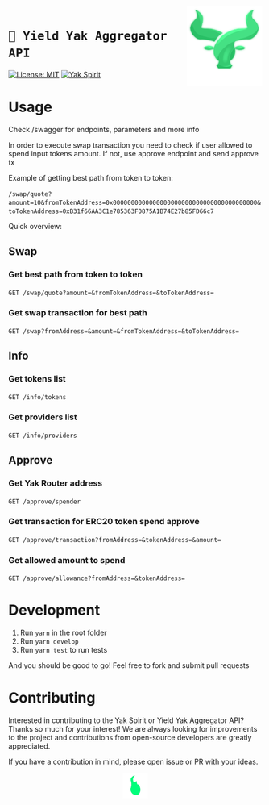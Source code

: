 <img src="./src/assets/images/yak-spirit/yak-favicon.png" width="150" align="right" alt="" />

# `🐃 Yield Yak Aggregator API`

[![License: MIT](https://img.shields.io/badge/License-MIT-blue.svg)](https://opensource.org/licenses/MIT)
[![Yak Spirit](https://img.shields.io/badge/made%20by-Yak%20Spirit-success)](https://twitter.com/yak_spirit)

# Usage

Check /swagger for endpoints, parameters and more info

In order to execute swap transaction you need to check if user allowed to spend input tokens amount. If not, use approve endpoint and send approve tx

Example of getting best path from token to token:

`/swap/quote?amount=10&fromTokenAddress=0x0000000000000000000000000000000000000000&toTokenAddress=0xB31f66AA3C1e785363F0875A1B74E27b85FD66c7`

Quick overview:

## Swap

### Get best path from token to token

`GET /swap/quote?amount=&fromTokenAddress=&toTokenAddress=`

### Get swap transaction for best path

`GET /swap?fromAddress=&amount=&fromTokenAddress=&toTokenAddress=`

## Info

### Get tokens list

`GET /info/tokens`

### Get providers list

`GET /info/providers`

## Approve

### Get Yak Router address

`GET /approve/spender`

### Get transaction for ERC20 token spend approve

`GET /approve/transaction?fromAddress=&tokenAddress=&amount=`

### Get allowed amount to spend

`GET /approve/allowance?fromAddress=&tokenAddress=`

# Development

1. Run `yarn` in the root folder
2. Run `yarn develop`
3. Run `yarn test` to run tests

And you should be good to go! Feel free to fork and submit pull requests

# Contributing

Interested in contributing to the Yak Spirit or Yield Yak Aggregator API? Thanks so much for your interest! We are always looking for improvements to the project and contributions from open-source developers are greatly appreciated.

If you have a contribution in mind, please open issue or PR with your ideas.

<p align="center">
  <img src="./src/assets/gif/loading-unscreen.gif" alt="" width="50">
</p>
